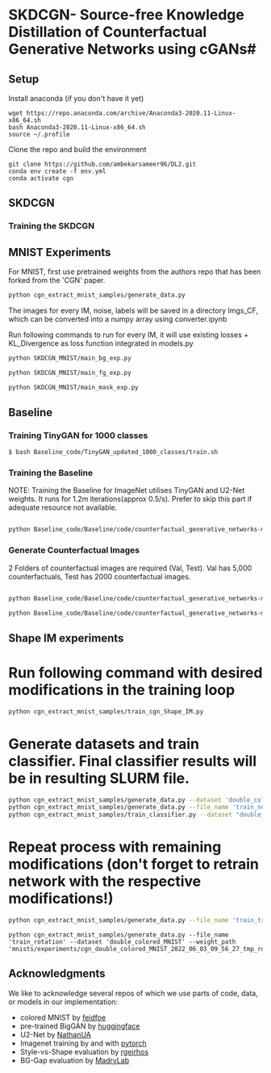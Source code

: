 # SKDCGN- Source-free Knowledge Distillation of Counterfactual Generative Networks using cGANs#



## Setup ##
Install anaconda (if you don't have it yet)
```Shell
wget https://repo.anaconda.com/archive/Anaconda3-2020.11-Linux-x86_64.sh
bash Anaconda3-2020.11-Linux-x86_64.sh
source ~/.profile
```

Clone the repo and build the environment

```Shell
git clone https://github.com/ambekarsameer96/DL2.git
conda env create -f env.yml
conda activate cgn
```

## SKDCGN ##


### Training the SKDCGN



## MNIST Experiments ###
For MNIST, first use pretrained weights from the authors repo that has been forked from the 'CGN' paper. 

```bash
python cgn_extract_mnist_samples/generate_data.py

```
The images for every IM, noise, labels will be saved in a directory Imgs_CF, which can be converted into a numpy array using converter.ipynb 

Run following commands to run for every IM, it will use existing losses + KL_Divergence as loss function integrated in models.py
```bash
python SKDCGN_MNIST/main_bg_exp.py

python SKDCGN_MNIST/main_fg_exp.py

python SKDCGN_MNIST/main_mask_exp.py

```

## Baseline ###

### Training TinyGAN for 1000 classes
```bash
$ bash Baseline_code/TinyGAN_updated_1000_classes/train.sh
```

### Training the Baseline

NOTE: Training the Baseline for ImageNet utilises TinyGAN and U2-Net weights. It runs for 1.2m iterations(approx 0.5/s). Prefer to skip this part if adequate resource not available.

```bash

python Baseline_code/Baseline/code/counterfactual_generative_networks-main/imagenet/train_cgn.py --model_name MODEL_NAME
```

### Generate Counterfactual Images

2 Folders of counterfactual images are required (Val, Test). Val has 5,000 counterfactuals, Test has 2000 counterfactual images. 

```bash

python Baseline_code/Baseline/code/counterfactual_generative_networks-main/imagenet/generate_data.py --n_data 5000 --weights_path imagenet/weights/cgn.pth --mode random --run_name val --truncation 0.5 --batch_sz 1

python Baseline_code/Baseline/code/counterfactual_generative_networks-main/imagenet/generate_data.py --n_data 2000 --weights_path imagenet/weights/cgn.pth --mode random --run_name test --truncation 0.5 --batch_sz 1
```

## Shape IM experiments ##
# Run following command with desired modifications in the training loop
```bash
python cgn_extract_mnist_samples/train_cgn_Shape_IM.py
```

# Generate datasets and train classifier. Final classifier results will be in resulting SLURM file.
```bash
python cgn_extract_mnist_samples/generate_data.py --dataset 'double_colored_MNIST'
python cgn_extract_mnist_samples/generate_data.py --file_name 'train_noise' --dataset 'double_colored_MNIST' --weight_path 'mnists/experiments/cgn_double_colored_MNIST_2022_06_02_14_31_20_tmp_noise01/weights/ckp_46000.pth'
python cgn_extract_mnist_samples/train_classifier.py --dataset "double_colored_MNIST_counterfactual"
```

# Repeat process with remaining modifications (don't forget to retrain network with the respective modifications!)
```bash
python cgn_extract_mnist_samples/generate_data.py --file_name 'train_transparent' --dataset 'double_colored_MNIST' --weight_path 'mnists/experiments/cgn_double_colored_MNIST_2022_06_01_10_24_42_tmp_transparent75/weights/ckp_46000.pth'
```
```
python cgn_extract_mnist_samples/generate_data.py --file_name 'train_rotation' --dataset 'double_colored_MNIST' --weight_path 'mnists/experiments/cgn_double_colored_MNIST_2022_06_03_09_56_27_tmp_rotation180deg/weights/ckp_46000.pth'
```

## Acknowledgments ##
We like to acknowledge several repos of which we use parts of code, data, or models in our implementation:

- colored MNIST by [feidfoe](https://github.com/feidfoe/learning-not-to-learn)
- pre-trained BigGAN by [huggingface](https://github.com/huggingface/pytorch-pretrained-BigGAN)
- U2-Net by [NathanUA](https://github.com/NathanUA/U-2-Net/)
- Imagenet training by and with [pytorch](https://github.com/pytorch/examples/tree/master/imagenet)
- Style-vs-Shape evaluation by [rgeirhos](https://github.com/rgeirhos/texture-vs-shape)
- BG-Gap evaluation by [MadryLab](https://github.com/MadryLab/backgrounds_challenge)
